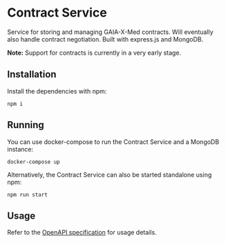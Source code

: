 # Contract Service

Service for storing and managing GAIA-X-Med contracts. Will eventually also handle contract negotiation. Built with express.js and MongoDB.

**Note:** Support for contracts is currently in a very early stage.

## Installation

Install the dependencies with npm:

```
npm i
```

## Running

You can use docker-compose to run the Contract Service and a MongoDB instance:

```
docker-compose up
```

Alternatively, the Contract Service can also be started standalone using npm:

```
npm run start
```

## Usage

Refer to the [OpenAPI specification](openapi.yaml) for usage details.

